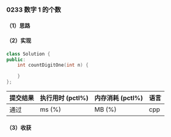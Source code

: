 ### 0233 数字 1 的个数

#### （1）思路

#### （2）实现

```cpp
class Solution {
public:
    int countDigitOne(int n) {

    }
};
```

| 提交结果 | 执行用时 (pctl%) | 内存消耗 (pctl%) | 语言 |
|:---------|:-----------------|:-----------------|:-----|
| 通过     |  ms (%)   |  MB (%)  | cpp  |

#### （3）收获
